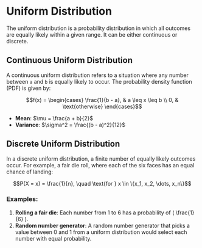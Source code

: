 # Uniform Distribution

The uniform distribution is a probability distribution in which all outcomes are equally likely within a given range. It can be either continuous or discrete.

## Continuous Uniform Distribution

A continuous uniform distribution refers to a situation where any number between `a` and `b` is equally likely to occur. The probability density function (PDF) is given by:

$$f(x) =
\begin{cases}
\frac{1}{b - a}, & a \leq x \leq b \\
0, & \text{otherwise}
\end{cases}$$

- **Mean**: $\mu = \frac{a + b}{2}$
- **Variance**: $\sigma^2 = \frac{(b - a)^2}{12}$

## Discrete Uniform Distribution

In a discrete uniform distribution, a finite number of equally likely outcomes occur. For example, a fair die roll, where each of the six faces has an equal chance of landing:

$$P(X = x) = \frac{1}{n}, \quad \text{for } x \in \{x_1, x_2, \dots, x_n\}$$


### Examples:

1. **Rolling a fair die**: Each number from 1 to 6 has a probability of \( \frac{1}{6} \).
2. **Random number generator**: A random number generator that picks a value between 0 and 1 from a uniform distribution would select each number with equal probability.
